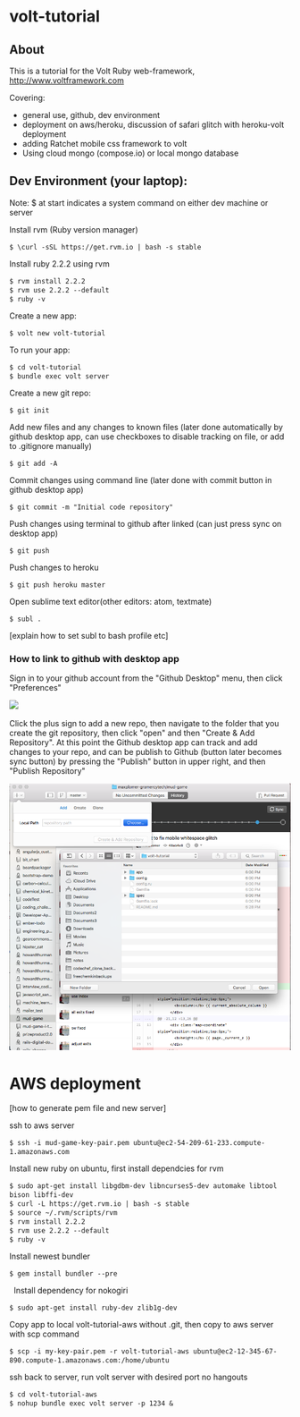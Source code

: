 # volt-tutorial

## About

This is a tutorial for the Volt Ruby web-framework, http://www.voltframework.com 

Covering:
 - general use, github, dev environment
 - deployment on aws/heroku, discussion of safari glitch with heroku-volt deployment
 - adding Ratchet mobile css framework to volt
 - Using cloud mongo (compose.io) or local mongo database




## Dev Environment (your laptop):

Note: $ at start indicates a system command on either dev machine or server

Install rvm (Ruby version manager)

    $ \curl -sSL https://get.rvm.io | bash -s stable

Install ruby 2.2.2 using rvm

    $ rvm install 2.2.2
    $ rvm use 2.2.2 --default
    $ ruby -v




Create a new app:

    $ volt new volt-tutorial



To run your app: 

    $ cd volt-tutorial
    $ bundle exec volt server

Create a new git repo:

    $ git init

Add new files and any changes to known files (later done automatically by github desktop app, can use checkboxes to disable tracking on file, or add to .gitignore manually)

    $ git add -A

Commit changes using command line (later done with commit button in github desktop app)

    $ git commit -m "Initial code repository"

Push changes using terminal to github after linked (can just press sync on desktop app)

    $ git push

Push changes to heroku

    $ git push heroku master


Open sublime text editor(other editors: atom, textmate) 

    $ subl .

[explain how to set subl to bash profile etc]

### How to link to github with desktop app

Sign in to your github account from the "Github Desktop" menu, then click "Preferences"

![](github_add_acount.png)


Click the plus sign to add a new repo, then navigate to the folder that you create the git repository, then click "open" and then "Create & Add Repository".  At this point the Github desktop app can track and add changes to your repo, and can be publish to Github (button later becomes sync button) by pressing the "Publish" button in upper right, and then "Publish Repository"

![](github_add_repo.png)




# AWS deployment

[how to generate pem file and new server]


ssh to aws server

    $ ssh -i mud-game-key-pair.pem ubuntu@ec2-54-209-61-233.compute-1.amazonaws.com

Install new ruby on ubuntu, first install dependcies for rvm

    $ sudo apt-get install libgdbm-dev libncurses5-dev automake libtool bison libffi-dev
    $ curl -L https://get.rvm.io | bash -s stable
    $ source ~/.rvm/scripts/rvm
    $ rvm install 2.2.2
    $ rvm use 2.2.2 --default
    $ ruby -v

Install newest bundler 

    $ gem install bundler --pre
 
Install dependency for nokogiri

    $ sudo apt-get install ruby-dev zlib1g-dev

Copy app to local volt-tutorial-aws without .git, then copy to aws server with scp command

    $ scp -i my-key-pair.pem -r volt-tutorial-aws ubuntu@ec2-12-345-67-890.compute-1.amazonaws.com:/home/ubuntu

ssh back to server, run volt server with desired port no hangouts

    $ cd volt-tutorial-aws
    $ nohup bundle exec volt server -p 1234 &






